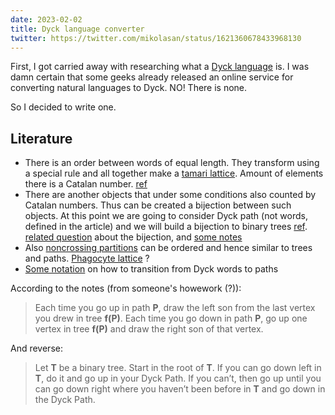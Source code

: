 ```yaml
---
date: 2023-02-02
title: Dyck language converter
twitter: https://twitter.com/mikolasan/status/1621360678433968130
---
```


First, I got carried away with researching what a [Dyck language](https://en.wikipedia.org/wiki/Dyck_language) is. I was damn certain that some geeks already released an online service for converting natural languages to Dyck. NO! There is none.

So I decided to write one.

## Literature

- There is an order between words of equal length. They transform using a special rule and all together make a [tamari lattice](https://en.wikipedia.org/wiki/Tamari_lattice). Amount of elements there is a Catalan number. [ref](https://blogs.ams.org/visualinsight/2015/07/15/dyck-words/)
- There are another objects that under some conditions also counted by Catalan numbers. Thus can be created a bijection between such objects. At this point we are going to consider Dyck path (not words, defined in the article) and we will build a bijection to binary trees [ref](https://www.researchgate.net/publication/1888140_Catalan's_intervals_and_realizers_of_triangulations). [related question](https://math.stackexchange.com/questions/3062462/catalan-numbers-bijection-between-applications-of-a-binary-operator-and-dyck-wo) about the bijection, and [some notes](https://web.archive.org/web/20210506160355/http://math.sfsu.edu/federico/Clase/EC/Homework/3.3.Jorge.pdf)
- Also [noncrossing partitions](https://web.math.ucsb.edu/~jon.mccammond/papers/nc-survey-official.pdf) can be ordered and hence similar to trees and paths. [Phagocyte lattice](https://citeseerx.ist.psu.edu/doc/10.1.1.106.7002) ?
- [Some notation](http://www.numdam.org/article/MSH_1995__131__39_0.pdf) on how to transition from Dyck words to paths

According to the notes (from someone's howework (?)):

> Each time you go up in path **P**, draw the left son from the last vertex you drew in tree **f(P)**. Each time you go down in path **P**, go up one vertex in tree **f(P)** and draw the right son of that vertex.

And reverse:

> Let **T** be a binary tree. Start in the root of **T**. If you can go down left in **T**, do it and go up in your Dyck Path. If you can’t, then go up until you can go down right where you haven’t been before in **T** and go down in the Dyck Path.